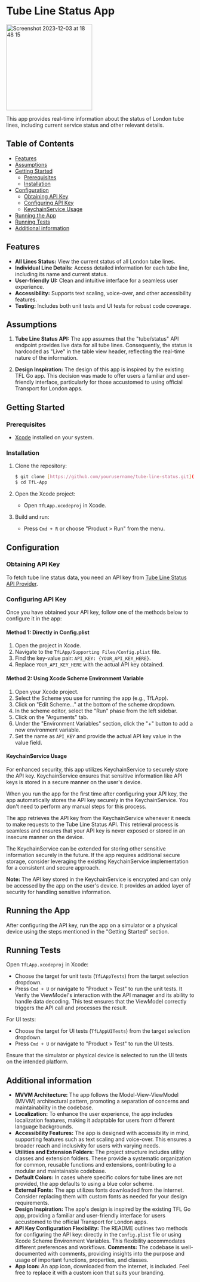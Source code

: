 # Tube Line Status App
<img width="230" alt="Screenshot 2023-12-03 at 18 48 15" src="https://github.com/sarathkumarsankar/TfL-App/assets/12977299/2bc24c30-f759-4da0-8549-9fc129808d30">

This app provides real-time information about the status of London tube lines, including current service status and other relevant details.

## Table of Contents

- [Features](#features)
- [Assumptions](#assumptions)
- [Getting Started](#getting-started)
  - [Prerequisites](#prerequisites)
  - [Installation](#installation)
- [Configuration](#configuration)
  - [Obtaining API Key](#obtaining-api-key)
  - [Configuring API Key](#configuring-api-key)
  - [KeychainService Usage](#keychainservice-usage)
- [Running the App](#running-the-app)
- [Running Tests](#running-tests)
- [Additional information](#acknowledgements)

## Features

- **All Lines Status:** View the current status of all London tube lines.
- **Individual Line Details:** Access detailed information for each tube line, including its name and current status.
- **User-friendly UI:** Clean and intuitive interface for a seamless user experience.
- **Accessibility:** Supports text scaling, voice-over, and other accessibility features.
- **Testing:** Includes both unit tests and UI tests for robust code coverage.

## Assumptions

1. **Tube Line Status API:** The app assumes that the "tube/status" API endpoint provides live data for all tube lines. Consequently, the status is hardcoded as "Live" in the table view header, reflecting the real-time nature of the information.

2. **Design Inspiration:** The design of this app is inspired by the existing TFL Go app. This decision was made to offer users a familiar and user-friendly interface, particularly for those accustomed to using official Transport for London apps.

## Getting Started

### Prerequisites

- [Xcode](https://developer.apple.com/xcode/) installed on your system.

### Installation

1. Clone the repository:

    ```bash
    $ git clone [https://github.com/yourusername/tube-line-status.git](https://github.com/sarathkumarsankar/TfL-App.git)
    $ cd TfL-App
    ```

2. Open the Xcode project:

    - Open `TfLApp.xcodeproj` in Xcode.

3. Build and run:

    - Press `Cmd + R` or choose "Product > Run" from the menu.

## Configuration

### Obtaining API Key

To fetch tube line status data, you need an API key from [Tube Line Status API Provider](https://api.tfl.gov.uk).

### Configuring API Key

Once you have obtained your API key, follow one of the methods below to configure it in the app:

#### Method 1: Directly in Config.plist

1. Open the project in Xcode.
2. Navigate to the `TfLApp/Supporting Files/Config.plist` file.
3. Find the key-value pair: `API_KEY: {YOUR_API_KEY_HERE}`.
4. Replace `YOUR_API_KEY_HERE` with the actual API key obtained.

#### Method 2: Using Xcode Scheme Environment Variable

1. Open your Xcode project.
2. Select the Scheme you use for running the app (e.g., TfLApp).
3. Click on "Edit Scheme..." at the bottom of the scheme dropdown.
4. In the scheme editor, select the "Run" phase from the left sidebar.
5. Click on the "Arguments" tab.
6. Under the "Environment Variables" section, click the "+" button to add a new environment variable.
7. Set the name as `API_KEY` and provide the actual API key value in the value field.

#### KeychainService Usage

For enhanced security, this app utilizes KeychainService to securely store the API key. KeychainService ensures that sensitive information like API keys is stored in a secure manner on the user's device.

When you run the app for the first time after configuring your API key, the app automatically stores the API key securely in the KeychainService. You don't need to perform any manual steps for this process.

The app retrieves the API key from the KeychainService whenever it needs to make requests to the Tube Line Status API. This retrieval process is seamless and ensures that your API key is never exposed or stored in an insecure manner on the device.

The KeychainService can be extended for storing other sensitive information securely in the future. If the app requires additional secure storage, consider leveraging the existing KeychainService implementation for a consistent and secure approach.

**Note:** The API key stored in the KeychainService is encrypted and can only be accessed by the app on the user's device. It provides an added layer of security for handling sensitive information.

## Running the App

After configuring the API key, run the app on a simulator or a physical device using the steps mentioned in the "Getting Started" section.

## Running Tests

Open `TfLApp.xcodeproj` in Xcode:

- Choose the target for unit tests (`TfLAppTests`) from the target selection dropdown.
- Press `Cmd + U` or navigate to "Product > Test" to run the unit tests.
It Verify the ViewModel's interaction with the API manager and its ability to handle data decoding. This test ensures that the ViewModel correctly triggers the API call and processes the result.

For UI tests:

- Choose the target for UI tests (`TfLAppUITests`) from the target selection dropdown.
- Press `Cmd + U` or navigate to "Product > Test" to run the UI tests.

Ensure that the simulator or physical device is selected to run the UI tests on the intended platform.

## Additional information

- **MVVM Architecture:** The app follows the Model-View-ViewModel (MVVM) architectural pattern, promoting a separation of concerns and maintainability in the codebase.
- **Localization:** To enhance the user experience, the app includes localization features, making it adaptable for users from different language backgrounds.
- **Accessibility Features:** The app is designed with accessibility in mind, supporting features such as text scaling and voice-over. This ensures a broader reach and inclusivity for users with varying needs.
- **Utilities and Extension Folders:** The project structure includes utility classes and extension folders. These provide a systematic organization for common, reusable functions and extensions, contributing to a modular and maintainable codebase.
- **Default Colors:** In cases where specific colors for tube lines are not provided, the app defaults to using a blue color scheme.
- **External Fonts:** The app utilizes fonts downloaded from the internet. Consider replacing them with custom fonts as needed for your design requirements.
- **Design Inspiration:** The app's design is inspired by the existing TFL Go app, providing a familiar and user-friendly interface for users accustomed to the official Transport for London apps.
- **API Key Configuration Flexibility:** The README outlines two methods for configuring the API key: directly in the `Config.plist` file or using Xcode Scheme Environment Variables. This flexibility accommodates different preferences and workflows.
  **Comments:** The codebase is well-documented with comments, providing insights into the purpose and usage of important functions, properties, and classes.
- **App Icon:** An app icon, downloaded from the internet, is included. Feel free to replace it with a custom icon that suits your branding.
